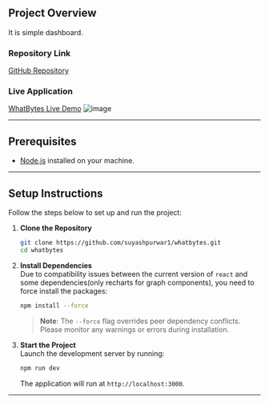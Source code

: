 
## **Project Overview**  
It is simple dashboard.

### **Repository Link**  
[GitHub Repository](https://github.com/suyashpurwar1/whatbytes)

### **Live Application**  
[WhatBytes Live Demo](https://whatbytes-lime.vercel.app/)
![image](https://github.com/user-attachments/assets/562bd263-d299-437a-aa74-c5ac57e55d86)

---

## **Prerequisites**  
- [Node.js](https://nodejs.org/) installed on your machine.  
---

## **Setup Instructions**  

Follow the steps below to set up and run the project:

1. **Clone the Repository**  
   ```bash
   git clone https://github.com/suyashpurwar1/whatbytes.git
   cd whatbytes
   ```

2. **Install Dependencies**  
   Due to compatibility issues between the current version of `react` and some dependencies(only recharts for graph components), you need to force install the packages:  
   ```bash
   npm install --force
   ```  
   > **Note**: The `--force` flag overrides peer dependency conflicts. Please monitor any warnings or errors during installation.
   > 
3. **Start the Project**  
   Launch the development server by running:  
   ```bash
   npm run dev
   ```  
   The application will run at `http://localhost:3000`.

---
